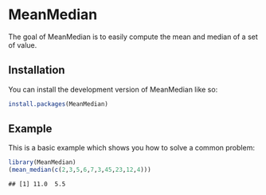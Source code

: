
<!-- README.md is generated from README.Rmd. Please edit that file -->

# MeanMedian

<!-- badges: start -->
<!-- badges: end -->

The goal of MeanMedian is to easily compute the mean and median of a set
of value.

## Installation

You can install the development version of MeanMedian like so:

``` r
install.packages(MeanMedian)
```

## Example

This is a basic example which shows you how to solve a common problem:

``` r
library(MeanMedian)
(mean_median(c(2,3,5,6,7,3,45,23,12,4)))
```

    ## [1] 11.0  5.5

